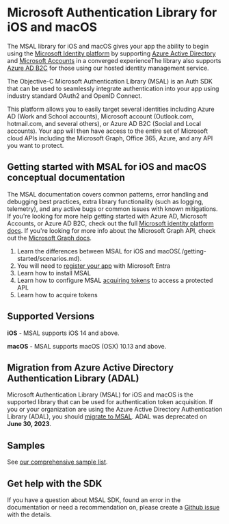 # Microsoft Authentication Library for iOS and macOS



The MSAL library for iOS and macOS gives your app the ability to begin using the [Microsoft Identity platform](https://aka.ms/aaddev) by supporting [Azure Active Directory](https://azure.microsoft.com/en-us/services/active-directory/) and [Microsoft Accounts](https://account.microsoft.com) in a converged experienceThe library also supports [Azure AD B2C](https://azure.microsoft.com/services/active-directory-b2c/) for those using our hosted identity management service.

The Objective-C Microsoft Authentication Library (MSAL) is an Auth SDK that can be used to seamlessly integrate authentication into your app  using industry standard OAuth2 and OpenID Connect. 

This platform allows you to easily target several identities including Azure AD (Work and School accounts), Microsoft account (Outlook.com, hotmail.com, and several others), or Azure AD B2C (Social and Local accounts).  Your app will then have access to the entire set of Microsoft cloud APIs including the Microsoft Graph, Office 365, Azure, and any API you want to protect.  

## Getting started with MSAL for iOS and macOS conceptual documentation

The MSAL documentation covers common patterns, error handling and debugging best practices, extra library functionality (such as logging, telemetry), and any active bugs or common issues with known mitigations. If you're looking for more help getting started with Azure AD, Microsoft Accounts, or Azure AD B2C, check out the full [Microsoft identity platform docs](https://aka.ms/aaddev). If you're looking for more info about the Microsoft Graph API, check out the [Microsoft Graph docs](https://graph.microsoft.io).

1. Learn the differences between MSAL for iOS and macOS(./getting-started/scenarios.md).
1. You will need to [register your app](/azure/active-directory/develop/quickstart-register-app) with Microsoft Entra
1. Learn how to install MSAL
1. Learn how to configure MSAL [acquiring tokens](acquiring-tokens/overview.md) to access a protected API.
1. Learn how to acquire  tokens


## Supported Versions

**iOS** - MSAL supports iOS 14 and above.

**macOS** - MSAL supports macOS (OSX) 10.13 and above.

## Migration from Azure Active Directory Authentication Library (ADAL)

Microsoft Authentication Library (MSAL) for iOS and macOS is the supported library that can be used for authentication token acquisition. If you or your organization are using the Azure Active Directory Authentication Library (ADAL), you should [migrate to MSAL](/azure/active-directory/develop/msal-migration). ADAL was deprecated on **June 30, 2023**.

## Samples

See [our comprehensive sample list](/azure/active-directory/develop/active-directory-v2-code-samples).

## Get help with the SDK

If you have a question about MSAL SDK, found an error in the documentation or need a recommendation on, please create a [Github issue](https://github.com/AzureAD/microsoft-authentication-library-for-objc/issues) with the details.